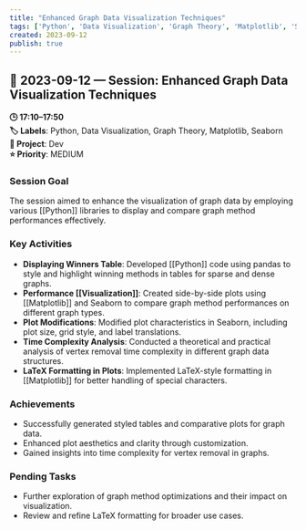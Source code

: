 ```yaml
---
title: "Enhanced Graph Data Visualization Techniques"
tags: ['Python', 'Data Visualization', 'Graph Theory', 'Matplotlib', 'Seaborn']
created: 2023-09-12
publish: true
---
```


## 📅 2023-09-12 — Session: Enhanced Graph Data Visualization Techniques

**🕒 17:10–17:50**  
**🏷️ Labels**: Python, Data Visualization, Graph Theory, Matplotlib, Seaborn  
**📂 Project**: Dev  
**⭐ Priority**: MEDIUM  


### Session Goal
The session aimed to enhance the visualization of graph data by employing various [[Python]] libraries to display and compare graph method performances effectively.

### Key Activities
- **Displaying Winners Table**: Developed [[Python]] code using pandas to style and highlight winning methods in tables for sparse and dense graphs.
- **Performance [[Visualization]]**: Created side-by-side plots using [[Matplotlib]] and Seaborn to compare graph method performances on different graph types.
- **Plot Modifications**: Modified plot characteristics in Seaborn, including plot size, grid style, and label translations.
- **Time Complexity Analysis**: Conducted a theoretical and practical analysis of vertex removal time complexity in different graph data structures.
- **LaTeX Formatting in Plots**: Implemented LaTeX-style formatting in [[Matplotlib]] for better handling of special characters.

### Achievements
- Successfully generated styled tables and comparative plots for graph data.
- Enhanced plot aesthetics and clarity through customization.
- Gained insights into time complexity for vertex removal in graphs.

### Pending Tasks
- Further exploration of graph method optimizations and their impact on visualization.
- Review and refine LaTeX formatting for broader use cases.
